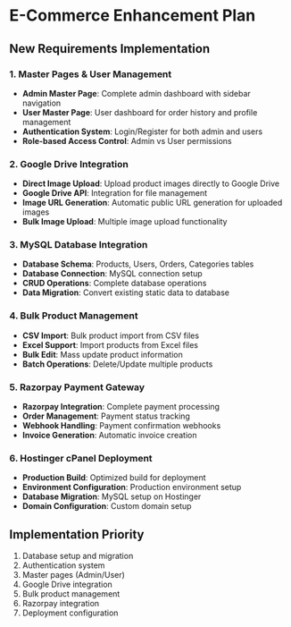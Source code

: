 # E-Commerce Enhancement Plan

## New Requirements Implementation

### 1. Master Pages & User Management
- **Admin Master Page**: Complete admin dashboard with sidebar navigation
- **User Master Page**: User dashboard for order history and profile management
- **Authentication System**: Login/Register for both admin and users
- **Role-based Access Control**: Admin vs User permissions

### 2. Google Drive Integration
- **Direct Image Upload**: Upload product images directly to Google Drive
- **Google Drive API**: Integration for file management
- **Image URL Generation**: Automatic public URL generation for uploaded images
- **Bulk Image Upload**: Multiple image upload functionality

### 3. MySQL Database Integration
- **Database Schema**: Products, Users, Orders, Categories tables
- **Database Connection**: MySQL connection setup
- **CRUD Operations**: Complete database operations
- **Data Migration**: Convert existing static data to database

### 4. Bulk Product Management
- **CSV Import**: Bulk product import from CSV files
- **Excel Support**: Import products from Excel files
- **Bulk Edit**: Mass update product information
- **Batch Operations**: Delete/Update multiple products

### 5. Razorpay Payment Gateway
- **Razorpay Integration**: Complete payment processing
- **Order Management**: Payment status tracking
- **Webhook Handling**: Payment confirmation webhooks
- **Invoice Generation**: Automatic invoice creation

### 6. Hostinger cPanel Deployment
- **Production Build**: Optimized build for deployment
- **Environment Configuration**: Production environment setup
- **Database Migration**: MySQL setup on Hostinger
- **Domain Configuration**: Custom domain setup

## Implementation Priority
1. Database setup and migration
2. Authentication system
3. Master pages (Admin/User)
4. Google Drive integration
5. Bulk product management
6. Razorpay integration
7. Deployment configuration
